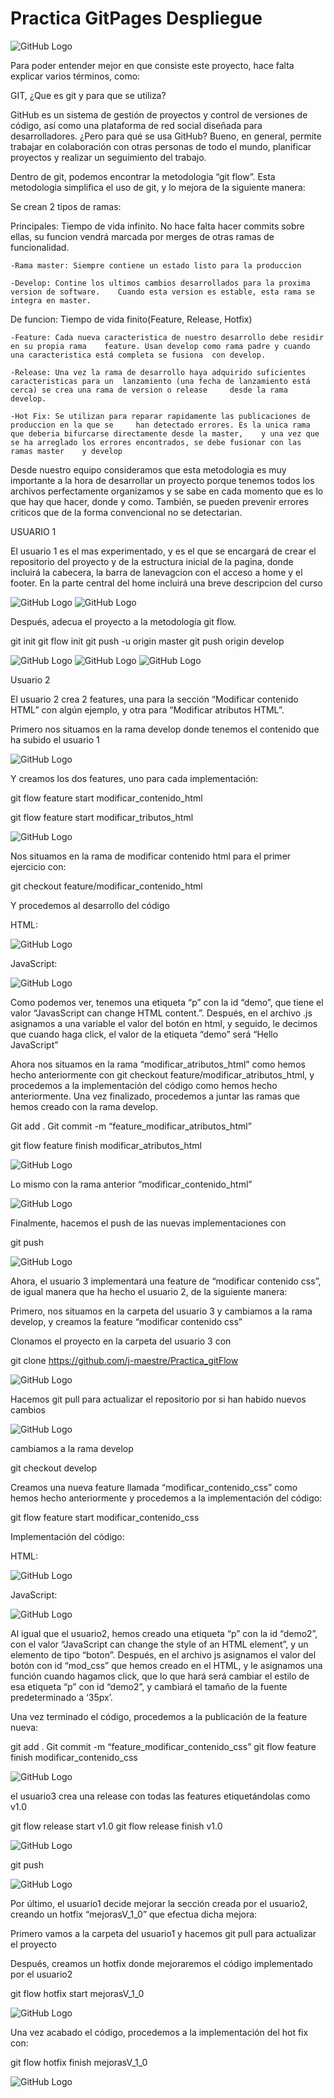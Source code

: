 # Practica GitPages Despliegue

![GitHub Logo](/images_gitPages/git-logo.jpg)

Para poder entender mejor en que consiste este proyecto, hace falta explicar varios términos, como:

GIT, ¿Que es git y para que se utiliza?

GitHub es un sistema de gestión de proyectos y control de versiones de código, así como una plataforma de red social diseñada para desarrolladores. ¿Pero para qué se usa GitHub? Bueno, en general, permite trabajar en colaboración con otras personas de todo el mundo, planificar proyectos y realizar un seguimiento del trabajo.

Dentro de git, podemos encontrar la metodologia “git flow”. Esta metodologia simplifica el uso de git, y lo mejora de la siguiente manera:

Se crean 2 tipos de ramas:

Principales: Tiempo de vida infinito. No hace falta hacer commits sobre ellas, su funcion vendrá marcada por merges de otras ramas de funcionalidad.
	
	-Rama master: Siempre contiene un estado listo para la produccion 

	-Develop: Contine los ultimos cambios desarrollados para la proxima version de software. 	Cuando esta version es estable, esta rama se integra en master.

De funcion: Tiempo de vida finito(Feature, Release, Hotfix)

	-Feature: Cada nueva caracteristica de nuestro desarrollo debe residir en su propia rama 	feature. Usan develop como rama padre y cuando una caracteristica está completa se fusiona 	con develop.
	
	-Release: Una vez la rama de desarrollo haya adquirido suficientes caracteristicas para un 	lanzamiento (una fecha de lanzamiento está cerca) se crea una rama de version o release 	desde la rama develop.

	-Hot Fix: Se utilizan para reparar rapidamente las publicaciones de produccion en la que se 	han detectado errores. Es la unica rama que deberia bifurcarse directamente desde la master, 	y una vez que se ha arreglado los errores encontrados, se debe fusionar con las ramas master 	y develop



Desde nuestro equipo consideramos que esta metodologia es muy importante a la hora de desarrollar un proyecto porque tenemos todos los archivos perfectamente organizamos y se sabe en cada momento que es lo que hay que hacer, donde y como. También, se pueden prevenir errores criticos que de la forma convencional no se detectarian. 







USUARIO 1



El usuario 1 es el mas experimentado, y es el que se encargará de crear el repositorio del proyecto y de la estructura inicial de la pagina, donde incluirá la cabecera, la barra de lanevagcion con el acceso a home y el footer. En la parte central del home incluirá una breve descripcion del curso

![GitHub Logo](/images_gitPages/g_page.png)
![GitHub Logo](/images_gitPages/g_page2.png)

Después, adecua el proyecto a la metodología git flow.


git init
git flow init
git push -u origin master
git push origin develop

![GitHub Logo](/images_gitPages/eeeee.png)
![GitHub Logo](/images_gitPages/1.png)
![GitHub Logo](/images_gitPages/2.png)

Usuario 2

El usuario 2 crea 2 features, una para la sección “Modificar contenido HTML” con algún ejemplo, y otra para “Modificar atributos HTML”.


Primero nos situamos en la rama develop donde tenemos el contenido que ha subido el usuario 1

![GitHub Logo](/images_gitPages/11.png)

Y creamos los dos features, uno para cada implementación:

git flow feature start modificar_contenido_html

git flow feature start modificar_tributos_html

![GitHub Logo](/images_gitPages/112.png)

Nos situamos en la rama de modificar contenido html para el primer ejercicio con:

git checkout feature/modificar_contenido_html

Y procedemos al desarrollo del código




HTML:

![GitHub Logo](/images_gitPages/114.png)

JavaScript:

![GitHub Logo](/images_gitPages/115.png)

Como podemos ver, tenemos una etiqueta “p” con la id “demo”, que tiene el valor “JavasScript can change HTML content.”. Después, en el archivo .js asignamos a una variable el valor del botón en html, y seguido, le decimos que cuando haga click, el valor de la etiqueta “demo” será “Hello JavaScript”


Ahora nos situamos en la rama “modificar_atributos_html” como hemos hecho anteriormente con git checkout feature/modificar_atributos_html, y procedemos a la implementación del código como hemos hecho anteriormente. Una vez finalizado, procedemos a juntar las ramas que hemos creado con la rama develop.

Git add .
Git commit -m “feature_modificar_atributos_html”

git flow feature finish modificar_atributos_html


![GitHub Logo](/images_gitPages/116.png)

Lo mismo con la rama anterior “modificar_contenido_html”

![GitHub Logo](/images_gitPages/117.png)

Finalmente, hacemos el push de las nuevas implementaciones con

git push

![GitHub Logo](/images_gitPages/119.png)

Ahora, el usuario 3 implementará una feature de “modificar contenido css”, de igual manera que ha hecho el usuario 2, de la siguiente manera:

Primero, nos situamos en la carpeta del usuario 3 y cambiamos a la rama develop, y creamos la feature “modificar contenido css”

Clonamos el proyecto en la carpeta del usuario 3 con

git clone https://github.com/j-maestre/Practica_gitFlow

![GitHub Logo](/images_gitPages/118.png)

Hacemos git pull para actualizar el repositorio por si han habido nuevos cambios

![GitHub Logo](/images_gitPages/1192.png)

cambiamos a la rama develop

git checkout develop

Creamos una nueva feature llamada “modificar_contenido_css” como hemos hecho anteriormente y procedemos a la implementación del código:

git flow feature start modificar_contenido_css


Implementación del código:

HTML:

![GitHub Logo](/images_gitPages/css2.png)

JavaScript:

![GitHub Logo](/images_gitPages/css1.png)

Al igual que el usuario2, hemos creado una etiqueta “p” con la id “demo2”, con el valor “JavaScript can change the style of an HTML element”, y un elemento de tipo “boton”. Después, en el archivo js asignamos el valor del botón con id “mod_css” que hemos creado en el HTML, y le asignamos una función cuando hagamos click, que lo que hará será cambiar el estilo de esa etiqueta “p” con id “demo2”, y cambiará el tamaño de la fuente predeterminado a ‘35px’.






Una vez terminado el código, procedemos a la publicación de la feature nueva:


git add .
Git commit -m “feature_modificar_contenido_css”
git flow feature finish modificar_contenido_css

![GitHub Logo](/images_gitPages/git345345.png)

el usuario3 crea una release con todas las features etiquetándolas como v1.0

git flow release start v1.0
git flow release finish v1.0

![GitHub Logo](/images_gitPages/AA1.png)

git push

![GitHub Logo](/images_gitPages/AA3.png)

Por último, el usuario1 decide mejorar la sección creada por el usuario2, creando un hotfix “mejorasV_1_0” que efectua dicha mejora:

Primero vamos a la carpeta del usuario1 y hacemos git pull para actualizar el proyecto

Después, creamos un hotfix donde mejoraremos el código implementado por el usuario2

git flow hotfix start  mejorasV_1_0

![GitHub Logo](/images_gitPages/ZZZZ.png)

Una vez acabado el código, procedemos a la implementación del hot fix con:

git flow hotfix finish mejorasV_1_0

![GitHub Logo](/images_gitPages/ZZ.png)
